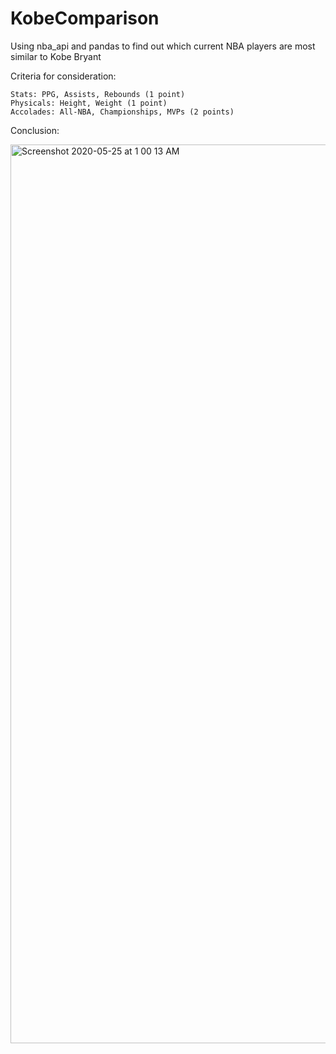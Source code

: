 # KobeComparison
Using nba_api and pandas to find out which current NBA players are most similar to Kobe Bryant

Criteria for consideration:
    
    Stats: PPG, Assists, Rebounds (1 point)
    Physicals: Height, Weight (1 point)
    Accolades: All-NBA, Championships, MVPs (2 points)

Conclusion:

<img width="1438" alt="Screenshot 2020-05-25 at 1 00 13 AM" src="https://user-images.githubusercontent.com/44086084/82760296-29c55c00-9e25-11ea-89cb-eaa755292a9f.png">
